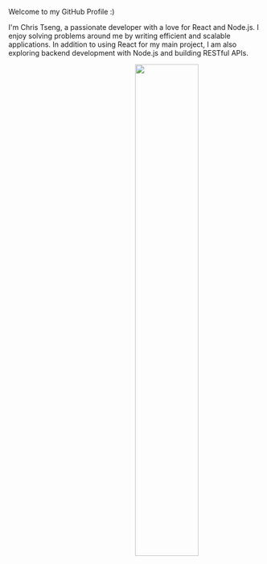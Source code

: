 Welcome to my GitHub Profile :)

I'm Chris Tseng, a passionate developer with a love for React and Node.js. I enjoy solving problems around me by writing efficient and scalable applications. In addition to using React for my main project, I am also exploring backend development with Node.js and building RESTful APIs.

[<img align="right" width="50%" src="https://github-readme-stats.vercel.app/api?username=chris-cj07&theme=dark&show_icons=true">](https://github.com/anuraghazra/github-readme-stats)
